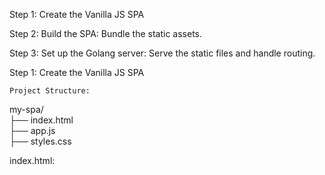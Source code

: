 Step 1: Create the Vanilla JS SPA

Step 2: Build the SPA: Bundle the static assets.

Step 3: Set up the Golang server: Serve the static files and handle routing.

Step 1: Create the Vanilla JS SPA

    Project Structure:
my-spa/  
├── index.html  
├── app.js  
├── styles.css  


index.html:

